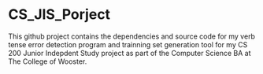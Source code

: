 # CS_JIS_Porject
This github project contains the dependencies and source code for my verb tense error detection program and trainning set generation tool for my CS 200 Junior Indepdent Study project as part of the Computer Science BA at The College of Wooster.
